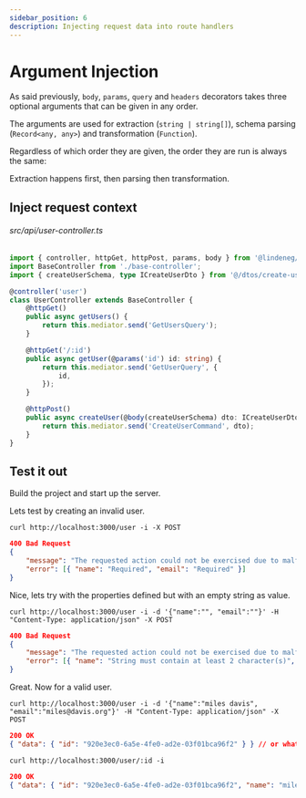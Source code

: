 ```yaml
---
sidebar_position: 6
description: Injecting request data into route handlers
---
```


# Argument Injection

As said previously, `body`, `params`, `query` and `headers` decorators takes three optional arguments that can be given in any order.

The arguments are used for extraction (`string | string[]`), schema parsing (`Record<any, any>`) and transformation (`Function`).

Regardless of which order they are given, the order they are run is always the same:

Extraction happens first, then parsing then transformation.

## Inject request context

###### src/api/user-controller.ts

```ts
import { controller, httpGet, httpPost, params, body } from '@lindeneg/funkallero';
import BaseController from './base-controller';
import { createUserSchema, type ICreateUserDto } from '@/dtos/create-user';

@controller('user')
class UserController extends BaseController {
    @httpGet()
    public async getUsers() {
        return this.mediator.send('GetUsersQuery');
    }

    @httpGet('/:id')
    public async getUser(@params('id') id: string) {
        return this.mediator.send('GetUserQuery', {
            id,
        });
    }

    @httpPost()
    public async createUser(@body(createUserSchema) dto: ICreateUserDto) {
        return this.mediator.send('CreateUserCommand', dto);
    }
}
```

## Test it out

Build the project and start up the server.

Lets test by creating an invalid user.

`curl http://localhost:3000/user -i -X POST`

```json
400 Bad Request
{
    "message": "The requested action could not be exercised due to malformed syntax.",
    "error": [{ "name": "Required", "email": "Required" }]
}
```

Nice, lets try with the properties defined but with an empty string as value.

`curl http://localhost:3000/user -i -d '{"name":"", "email":""}' -H "Content-Type: application/json" -X POST`

```json
400 Bad Request
{
    "message": "The requested action could not be exercised due to malformed syntax.",
    "error": [{ "name": "String must contain at least 2 character(s)", "email": "Invalid email" }]
}
```

Great. Now for a valid user.

`curl http://localhost:3000/user -i -d '{"name":"miles davis", "email":"miles@davis.org"}' -H "Content-Type: application/json" -X POST`

```json
200 OK
{ "data": { "id": "920e3ec0-6a5e-4fe0-ad2e-03f01bca96f2" } } // or whatever id is generated
```

`curl http://localhost:3000/user/:id -i`

```json
200 OK
{ "data": { "id": "920e3ec0-6a5e-4fe0-ad2e-03f01bca96f2", "name": "miles davis" } }
```
